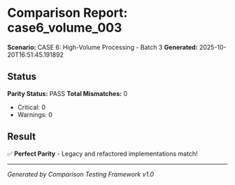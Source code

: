 # Comparison Report: case6_volume_003
**Scenario:** CASE 6: High-Volume Processing - Batch 3
**Generated:** 2025-10-20T16:51:45.191892

## Status
**Parity Status:** PASS
**Total Mismatches:** 0
  - Critical: 0
  - Warnings: 0

## Result
✅ **Perfect Parity** - Legacy and refactored implementations match!

---
*Generated by Comparison Testing Framework v1.0*